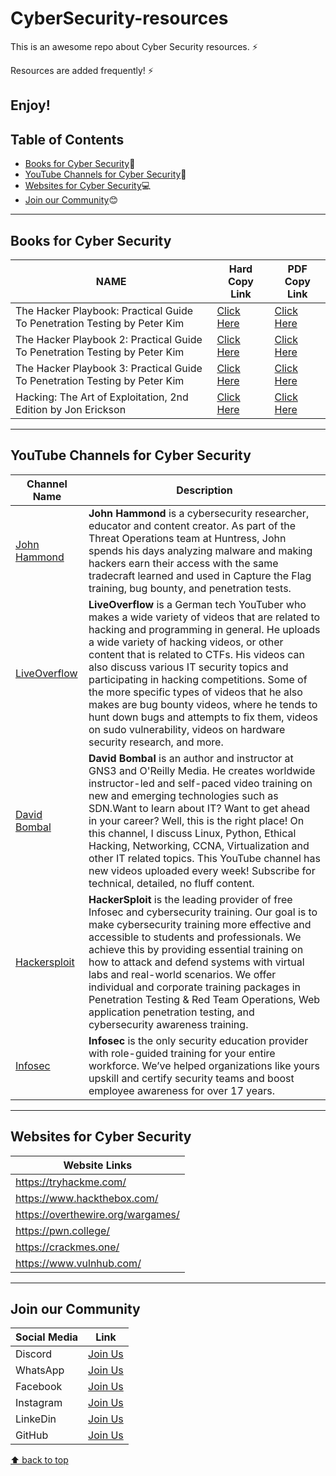 # CyberSecurity-resources
This is an awesome repo about Cyber Security resources. ⚡

Resources are added frequently! ⚡

Enjoy!
---
## Table of Contents
- [Books for Cyber Security](#books-for-Cyber-security):blue_book:
- [YouTube Channels for Cyber Security](#youtube-channels-for-cyber-security):incoming_envelope:
- [Websites for Cyber Security](#websites-for-cyber-security):computer:
- [Join our Community](#join-our-community):blush:
---
## Books for Cyber Security
| NAME | Hard Copy Link | PDF Copy Link |
| ---- | -------------- | ------------- |
| The Hacker Playbook: Practical Guide To Penetration Testing by Peter Kim | [Click Here](https://amzn.eu/d/58cyVTx) | [Click Here](https://drive.google.com/file/d/1JcIYiqPrZC_UNPPXEBFprekv-k5jdB4m/view?usp=share_link) |
| The Hacker Playbook 2: Practical Guide To Penetration Testing by Peter Kim | [Click Here](https://amzn.eu/d/3ySS0e1) | [Click Here](https://drive.google.com/file/d/10UwYs1ZyORa_isqP2fpWXyXor89KsTyH/view?usp=share_link) |
| The Hacker Playbook 3: Practical Guide To Penetration Testing by Peter Kim | [Click Here](https://amzn.eu/d/eYJSUP2) | [Click Here](https://drive.google.com/file/d/1eycAH_R8NHyujGI7rZJUbYNI_2Hejqvm/view?usp=share_link) |
| Hacking: The Art of Exploitation, 2nd Edition by Jon Erickson | [Click Here](https://amzn.eu/d/3nOG1vw) | [Click Here](https://drive.google.com/file/d/1S9yC6TvibWqeaAIq3jDZ74VnWgcWHK6l/view?usp=share_link) |
---
## YouTube Channels for Cyber Security
| Channel Name | Description |
| ------------ | ----------- |
| [John Hammond](https://www.youtube.com/@_JohnHammond/videos) | **John Hammond** is a cybersecurity researcher, educator and content creator. As part of the Threat Operations team at Huntress, John spends his days analyzing malware and making hackers earn their access with the same tradecraft learned and used in Capture the Flag training, bug bounty, and penetration tests. |
| [LiveOverflow](https://www.youtube.com/@LiveOverflow/videos) | **LiveOverflow** is a German tech YouTuber who makes a wide variety of videos that are related to hacking and programming in general. He uploads a wide variety of hacking videos, or other content that is related to CTFs. His videos can also discuss various IT security topics and participating in hacking competitions. Some of the more specific types of videos that he also makes are bug bounty videos, where he tends to hunt down bugs and attempts to fix them, videos on sudo vulnerability, videos on hardware security research, and more. |
| [David Bombal](https://www.youtube.com/@davidbombal/videos) | **David Bombal** is an author and instructor at GNS3 and O'Reilly Media. He creates worldwide instructor-led and self-paced video training on new and emerging technologies such as SDN.Want to learn about IT? Want to get ahead in your career?  Well, this is the right place! On this channel, I discuss Linux, Python, Ethical Hacking, Networking, CCNA, Virtualization and other IT related topics. This YouTube channel has new videos uploaded every week! Subscribe for technical, detailed, no fluff content. |
| [Hackersploit](https://www.youtube.com/@HackerSploit/videos) | **HackerSploit** is the leading provider of free Infosec and cybersecurity training. Our goal is to make cybersecurity training more effective and accessible to students and professionals. We achieve this by providing essential training on how to attack and defend systems with virtual labs and real-world scenarios. We offer individual and corporate training packages in Penetration Testing & Red Team Operations, Web application penetration testing, and cybersecurity awareness training. |
| [Infosec](https://www.youtube.com/@InfosecEdu/videos) | **Infosec** is the only security education provider with role-guided training for your entire workforce. We’ve helped organizations like yours upskill and certify security teams and boost employee awareness for over 17 years. |
---
## Websites for Cyber Security
| Website Links |
| ------------- |
| https://tryhackme.com/ |
| https://www.hackthebox.com/ |
| https://overthewire.org/wargames/ |
| https://pwn.college/ |
| https://crackmes.one/ |
| https://www.vulnhub.com/ |
---
## Join our Community
| Social Media | Link |
| ------------ | ---- |
| Discord | [Join Us](https://discord.gg/j2cMDF6Dtx) |
| WhatsApp | [Join Us](https://chat.whatsapp.com/Km6AX9di04ZLIpFEcXTiNK) |
| Facebook | [Join Us](https://www.facebook.com/profile.php?id=100088472180461) |
| Instagram | [Join Us](https://www.instagram.com/resourciocommunity22/) |
| LinkeDin | [Join Us](https://www.linkedin.com/in/resourcio-community22/) |
| GitHub | [Join Us](https://github.com/Resourcio-Community) |

[⬆ back to top](#table-of-contents)
